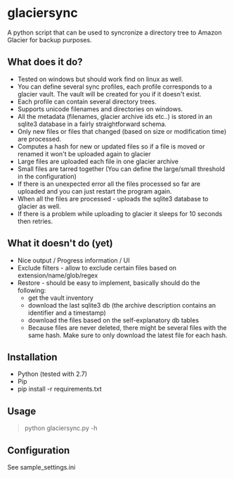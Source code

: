 glaciersync
===========

A python script that can be used to syncronize a directory tree to Amazon Glacier for backup purposes.

What does it do?
----------------

* Tested on windows but should work find on linux as well.
* You can define several sync profiles, each profile corresponds to a glacier vault. The vault will be created for you if it doesn't exist.
* Each profile can contain several directory trees.
* Supports unicode filenames and directories on windows.
* All the metadata (filenames, glacier archive ids etc..) is stored in an sqlite3 database in a fairly straightforward schema.
* Only new files or files that changed (based on size or modification time) are processed.
* Computes a hash for new or updated files so if a file is moved or renamed it won't be uploaded again to glacier
* Large files are uploaded each file in one glacier archive
* Small files are tarred together (You can define the large/small threshold in the configuration)
* If there is an unexpected error all the files processed so far are uploaded and you can just restart the program again.
* When all the files are processed - uploads the sqlite3 database to glacier as well.
* If there is a problem while uploading to glacier it sleeps for 10 seconds then retries.

What it doesn't do (yet)
------------------------

* Nice output / Progress information / UI
* Exclude filters - allow to exclude certain files based on extension/name/glob/regex
* Restore - should be easy to implement, basically should do the following:
    * get the vault inventory
    * download the last sqlite3 db (the archive description contains an identifier and a timestamp)
    * download the files based on the self-explanatory db tables
    * Because files are never deleted, there might be several files with the same hash. Make sure to only download the latest file for each hash.

Installation
------------

* Python (tested with 2.7)
* Pip
* pip install -r requirements.txt

Usage
-----

> python glaciersync.py -h

Configuration
-------------

See sample_settings.ini
